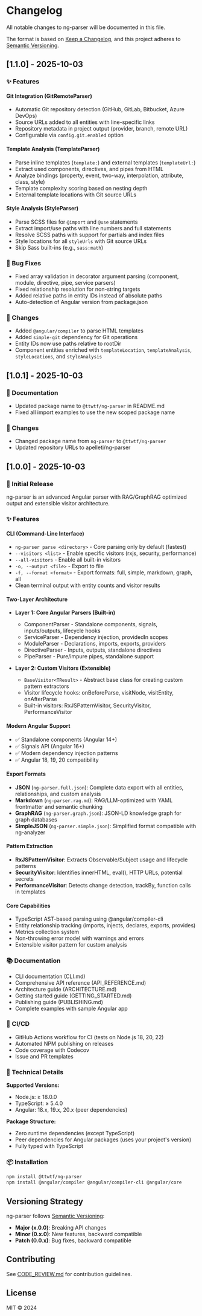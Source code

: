 # Changelog

All notable changes to ng-parser will be documented in this file.

The format is based on [Keep a Changelog](https://keepachangelog.com/en/1.0.0/),
and this project adheres to [Semantic Versioning](https://semver.org/spec/v2.0.0.html).

## [1.1.0] - 2025-10-03

### ✨ Features

#### Git Integration (GitRemoteParser)
- Automatic Git repository detection (GitHub, GitLab, Bitbucket, Azure DevOps)
- Source URLs added to all entities with line-specific links
- Repository metadata in project output (provider, branch, remote URL)
- Configurable via `config.git.enabled` option

#### Template Analysis (TemplateParser)
- Parse inline templates (`template:`) and external templates (`templateUrl:`)
- Extract used components, directives, and pipes from HTML
- Analyze bindings (property, event, two-way, interpolation, attribute, class, style)
- Template complexity scoring based on nesting depth
- External template locations with Git source URLs

#### Style Analysis (StyleParser)
- Parse SCSS files for `@import` and `@use` statements
- Extract import/use paths with line numbers and full statements
- Resolve SCSS paths with support for partials and index files
- Style locations for all `styleUrls` with Git source URLs
- Skip Sass built-ins (e.g., `sass:math`)

### 🐛 Bug Fixes
- Fixed array validation in decorator argument parsing (component, module, directive, pipe, service parsers)
- Fixed relationship resolution for non-string targets
- Added relative paths in entity IDs instead of absolute paths
- Auto-detection of Angular version from package.json

### 🔧 Changes
- Added `@angular/compiler` to parse HTML templates
- Added `simple-git` dependency for Git operations
- Entity IDs now use paths relative to rootDir
- Component entities enriched with `templateLocation`, `templateAnalysis`, `styleLocations`, and `styleAnalysis`

## [1.0.1] - 2025-10-03

### 📝 Documentation

- Updated package name to `@ttwtf/ng-parser` in README.md
- Fixed all import examples to use the new scoped package name

### 🔧 Changes

- Changed package name from `ng-parser` to `@ttwtf/ng-parser`
- Updated repository URLs to apelleti/ng-parser

## [1.0.0] - 2025-10-03

### 🎉 Initial Release

ng-parser is an advanced Angular parser with RAG/GraphRAG optimized output and extensible visitor architecture.

### ✨ Features

#### CLI (Command-Line Interface)
- `ng-parser parse <directory>` - Core parsing only by default (fastest)
- `--visitors <list>` - Enable specific visitors (rxjs, security, performance)
- `--all-visitors` - Enable all built-in visitors
- `-o, --output <file>` - Export to file
- `-f, --format <format>` - Export formats: full, simple, markdown, graph, all
- Clean terminal output with entity counts and visitor results

#### Two-Layer Architecture
- **Layer 1: Core Angular Parsers (Built-in)**
  - ComponentParser - Standalone components, signals, inputs/outputs, lifecycle hooks
  - ServiceParser - Dependency injection, providedIn scopes
  - ModuleParser - Declarations, imports, exports, providers
  - DirectiveParser - Inputs, outputs, standalone directives
  - PipeParser - Pure/impure pipes, standalone support

- **Layer 2: Custom Visitors (Extensible)**
  - `BaseVisitor<TResult>` - Abstract base class for creating custom pattern extractors
  - Visitor lifecycle hooks: onBeforeParse, visitNode, visitEntity, onAfterParse
  - Built-in visitors: RxJSPatternVisitor, SecurityVisitor, PerformanceVisitor

#### Modern Angular Support
- ✅ Standalone components (Angular 14+)
- ✅ Signals API (Angular 16+)
- ✅ Modern dependency injection patterns
- ✅ Angular 18, 19, 20 compatibility

#### Export Formats
- **JSON** (`ng-parser.full.json`): Complete data export with all entities, relationships, and custom analysis
- **Markdown** (`ng-parser.rag.md`): RAG/LLM-optimized with YAML frontmatter and semantic chunking
- **GraphRAG** (`ng-parser.graph.json`): JSON-LD knowledge graph for graph databases
- **SimpleJSON** (`ng-parser.simple.json`): Simplified format compatible with ng-analyzer

#### Pattern Extraction
- **RxJSPatternVisitor**: Extracts Observable/Subject usage and lifecycle patterns
- **SecurityVisitor**: Identifies innerHTML, eval(), HTTP URLs, potential secrets
- **PerformanceVisitor**: Detects change detection, trackBy, function calls in templates

#### Core Capabilities
- TypeScript AST-based parsing using @angular/compiler-cli
- Entity relationship tracking (imports, injects, declares, exports, provides)
- Metrics collection system
- Non-throwing error model with warnings and errors
- Extensible visitor pattern for custom analysis

### 📚 Documentation
- CLI documentation (CLI.md)
- Comprehensive API reference (API_REFERENCE.md)
- Architecture guide (ARCHITECTURE.md)
- Getting started guide (GETTING_STARTED.md)
- Publishing guide (PUBLISHING.md)
- Complete examples with sample Angular app

### 🔄 CI/CD
- GitHub Actions workflow for CI (tests on Node.js 18, 20, 22)
- Automated NPM publishing on releases
- Code coverage with Codecov
- Issue and PR templates

### 🔧 Technical Details

**Supported Versions:**
- Node.js: ≥ 18.0.0
- TypeScript: ≥ 5.4.0
- Angular: 18.x, 19.x, 20.x (peer dependencies)

**Package Structure:**
- Zero runtime dependencies (except TypeScript)
- Peer dependencies for Angular packages (uses your project's version)
- Fully typed with TypeScript

### 📦 Installation

```bash
npm install @ttwtf/ng-parser
npm install @angular/compiler @angular/compiler-cli @angular/core
```



## Versioning Strategy

ng-parser follows [Semantic Versioning](https://semver.org/):

- **Major (x.0.0)**: Breaking API changes
- **Minor (0.x.0)**: New features, backward compatible
- **Patch (0.0.x)**: Bug fixes, backward compatible

## Contributing

See [CODE_REVIEW.md](./CODE_REVIEW.md) for contribution guidelines.

## License

MIT © 2024
